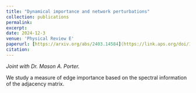 ```yaml
---
title: "Dynamical importance and network perturbations"
collection: publications
permalink:
excerpt:
date: 2024-12-3
venue: 'Physical Review E'
paperurl: [https://arxiv.org/abs/2403.14584](https://link.aps.org/doi/10.1103/PhysRevE.110.064304)
citation:
---
```


_Joint with Dr. Mason A. Porter._

We study a measure of edge importance based on the spectral information of the adjacency matrix.

